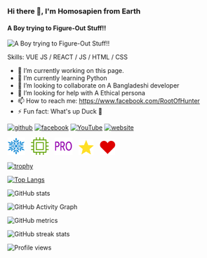 ### Hi there 👋,  I'm Homosapien from Earth
#### A Boy trying to Figure-Out Stuff!!
![A Boy trying to Figure-Out Stuff!!](https://user-images.githubusercontent.com/90413704/138064859-98178dde-d6fd-422c-9aa4-a1ee7ccae2da.gif)


Skills: VUE JS / REACT / JS / HTML / CSS

- 🔭 I’m currently working on this page. 
- 🌱 I’m currently learning Python 
- 👯 I’m looking to collaborate on A Bangladeshi  developer  
- 🤔 I’m looking for help with A Ethical persona  
- 📫 How to reach me:  https://www.facebook.com/RootOfHunter 
- ⚡ Fun fact: What's up Duck 🦆 


[<img src='https://cdn.jsdelivr.net/npm/simple-icons@3.0.1/icons/github.svg' alt='github' height='40'>](https://github.com/rootofhunter)  [<img src='https://cdn.jsdelivr.net/npm/simple-icons@3.0.1/icons/facebook.svg' alt='facebook' height='40'>](https://www.facebook.com/RootOfHunter)  [<img src='https://cdn.jsdelivr.net/npm/simple-icons@3.0.1/icons/youtube.svg' alt='YouTube' height='40'>](https://www.youtube.com/channel/RootOfHunter)  [<img src='https://cdn.jsdelivr.net/npm/simple-icons@3.0.1/icons/icloud.svg' alt='website' height='40'>](http://www.rootofhunter.cf/)  

<a href='https://archiveprogram.github.com/'><img src='https://raw.githubusercontent.com/acervenky/animated-github-badges/master/assets/acbadge.gif' width='40' height='40'></a> <a href='https://docs.github.com/en/developers'><img src='https://raw.githubusercontent.com/acervenky/animated-github-badges/master/assets/devbadge.gif' width='40' height='40'></a> <a href='https://github.com/pricing'><img src='https://raw.githubusercontent.com/acervenky/animated-github-badges/master/assets/pro.gif' width='40' height='40'></a> <a href='https://stars.github.com/'><img src='https://raw.githubusercontent.com/acervenky/animated-github-badges/master/assets/starbadge.gif' width='35' height='35'></a> <a href='https://docs.github.com/en/github/supporting-the-open-source-community-with-github-sponsors'><img src='https://raw.githubusercontent.com/acervenky/animated-github-badges/master/assets/sponsorbadge.gif' width='35' height='35'></a> 

[![trophy](https://github-profile-trophy.vercel.app/?username=rootofhunter)](https://github.com/ryo-ma/github-profile-trophy)

[![Top Langs](https://github-readme-stats.vercel.app/api/top-langs/?username=rootofhunter)](https://github.com/anuraghazra/github-readme-stats)

![GitHub stats](https://github-readme-stats.vercel.app/api?username=rootofhunter&show_icons=true&count_private=true)  

![GitHub Activity Graph](https://activity-graph.herokuapp.com/graph?username=rootofhunter)  

![GitHub metrics](https://metrics.lecoq.io/rootofhunter)  

![GitHub streak stats](https://github-readme-streak-stats.herokuapp.com/?user=rootofhunter)  

![Profile views](https://gpvc.arturio.dev/root-of-hunter)  
